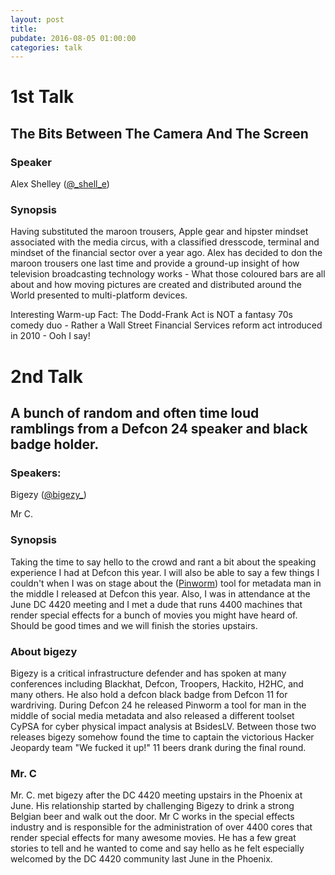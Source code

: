 ```yaml
---
layout: post
title: 
pubdate: 2016-08-05 01:00:00
categories: talk
---
```


# 1st Talk

## The Bits Between The Camera And The Screen

### Speaker

Alex Shelley ([@_shell_e](https://twitter.com/_shell_e))

### Synopsis

Having substituted the maroon trousers, Apple gear and hipster mindset associated with the media
circus, with a classified dresscode, terminal and mindset of the financial sector over a year ago.
Alex has decided to don the maroon trousers one last time and provide a ground-up insight of how
television broadcasting technology works - What those coloured bars are all about and how moving pictures
are created and distributed around the World presented to multi-platform devices.

Interesting Warm-up Fact: The Dodd-Frank Act is NOT a fantasy 70s comedy duo - Rather a Wall Street Financial Services reform act introduced in 2010 - Ooh I say!


# 2nd Talk

## A bunch of random and often time loud ramblings from a Defcon 24 speaker and black badge holder.

### Speakers:

Bigezy ([@bigezy_](https://twitter.com/@bigezy_))

Mr C.

### Synopsis

Taking the time to say hello to the crowd and rant a bit about the speaking experience I had at Defcon this year. 
I will also be able to say a few things I couldn't when I was on stage about the 
([Pinworm](https://www.github.com/bigezy/pinworm)) tool for metadata man in the middle I released at Defcon this year. 
Also, I was in attendance at the June DC 4420 meeting and I met a dude that runs 4400 machines that render special 
effects for a bunch of movies you might have heard of. Should be good times and we will finish the stories upstairs.

 

### About bigezy

Bigezy is a critical infrastructure defender and has spoken at many conferences including Blackhat, Defcon, Troopers, 
Hackito, H2HC, and many others. He also hold a defcon black badge from Defcon 11 for wardriving. During Defcon 24 he 
released Pinworm a tool for man in the middle of social media metadata and also released a different toolset CyPSA for 
cyber physical impact analysis at BsidesLV.  Between those two releases bigezy somehow found the time to captain the 
victorious Hacker Jeopardy team "We fucked it up!" 11 beers drank during the final round.

 

### Mr. C

Mr. C. met bigezy after the DC 4420 meeting upstairs in the Phoenix at June. His relationship started by challenging 
Bigezy to drink  a strong Belgian beer and walk out the door. Mr C works in the special effects industry and is 
responsible for the administration of over 4400 cores that render special effects for many awesome movies. He has a 
few great stories to tell and he wanted to come and say hello as he felt especially welcomed by the DC 4420 community 
last June in the Phoenix.
